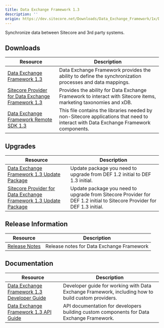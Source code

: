 ```yaml
---
title: Data Exchange Framework 1.3
description: ''
origin: https://dev.sitecore.net/Downloads/Data_Exchange_Framework/1x/Data_Exchange_Framework_1_3.aspx
---
```


Synchronize data between Sitecore and 3rd party systems.

## Downloads

 | Resource | Description |
 | --- | --- |
 | [Data Exchange Framework 1.3](https://scdp.blob.core.windows.net/downloads/Data%20Exchange%20Framework/1x/Data%20Exchange%20Framework%201%203/Secure/Data%20Exchange%20Framework%201.3.0%20rev.%20170210.zip) | Data Exchange Framework provides the ability to define the synchronization processes and data mappings. |
 | [Sitecore Provider for Data Exchange Framework 1.3](https://scdp.blob.core.windows.net/downloads/Data%20Exchange%20Framework/1x/Data%20Exchange%20Framework%201%203/Secure/Sitecore%20Provider%20for%20Data%20Exchange%20Framework%201.3.0%20rev.%20170210.zip) | Provides the ability for Data Exchange Framework to interact with Sitecore items, marketing taxonomies and xDB. |
 | [Data Exchange Framework Remote SDK 1.3](https://scdp.blob.core.windows.net/downloads/Data%20Exchange%20Framework/1x/Data%20Exchange%20Framework%201%203/Secure/Data%20Exchange%20Framework%20Remote%20SDK%201.3.0.zip) | This file contains the libraries needed by non-Sitecore applications that need to interact with Data Exchange Framework components. |

## Upgrades

 | Resource | Description |
 | --- | --- |
 | [Data Exchange Framework 1.3 Update Package](https://scdp.blob.core.windows.net/downloads/Data%20Exchange%20Framework/1x/Data%20Exchange%20Framework%201%203/Secure/Data%20Exchange%20Framework%201.3.0%20rev.%20170210%20update.update) | Update package you need to upgrade from DEF 1.2 initial to DEF 1.3 initial. |
 | [Sitecore Provider for Data Exchange Framework 1.3 Update Package](https://scdp.blob.core.windows.net/downloads/Data%20Exchange%20Framework/1x/Data%20Exchange%20Framework%201%203/Secure/Sitecore%20Provider%20for%20Data%20Exchange%20Framework%201.3.0%20rev.%20170210%20update.update) | Update package you need to upgrade from Sitecore Provider for DEF 1.2 initial to Sitecore Provider for DEF 1.3 initial. |

## Release Information

 | Resource | Description |
 | --- | --- |
 | [Release Notes](/downloads/Data_Exchange_Framework/1x/Data_Exchange_Framework_1_3/Release_Notes) | Release notes for Data Exchange Framework |

## Documentation

 | Resource | Description |
 | --- | --- |
 | [Data Exchange Framework 1.3 Developer Guide](https://doc.sitecore.com/developers/def/v1.3/) | Developer guide for working with Data Exchange Framework, including how to build custom providers. |
 | [Data Exchange Framework 1.3 API Guide](https://scdp.blob.core.windows.net/downloads/Data%20Exchange%20Framework/1x/Data%20Exchange%20Framework%201%203/Secure/SitecoreDataExchangeAPIDocumentation13.chm) | API documentation for developers building custom components for Data Exchange Framework. |